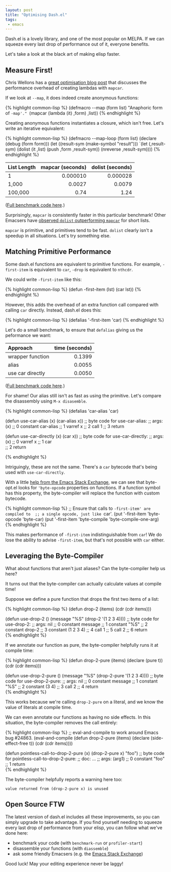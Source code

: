 ```yaml
--- 
layout: post
title: "Optimising Dash.el"
tags:
 - emacs
---
```


Dash.el is a lovely library, and one of the most popular on MELPA. If
we can squeeze every last drop of performance out of it, everyone
benefits.

Let's take a look at the black art of making elisp faster.

## Measure First!

Chris Wellons has a
[great optimisation blog post](http://nullprogram.com/blog/2017/01/30/) that
discusses the performance overhead of creating lambdas with `mapcar`.

If we look at `--map`, it does indeed create anonymous functions:

{% highlight common-lisp %}
(defmacro --map (form list)
  "Anaphoric form of `-map'."
  `(mapcar (lambda (it) ,form) ,list))
{% endhighlight %}


Creating anonymous functions instantiates a closure, which isn't
free. Let's write an iterative equivalent:

{% highlight common-lisp %}
(defmacro --map-loop (form list)
  (declare (debug (form form)))
  (let ((result-sym (make-symbol "result")))
    `(let (,result-sym)
       (dolist (it ,list)
         (push ,form ,result-sym))
       (nreverse ,result-sym))))
{% endhighlight %}

| List Length | mapcar (seconds) | dolist (seconds) |
| :---------- |         -------: |           -----: |
| 1           |         0.000010 |         0.000028 |
| 1,000       |           0.0027 |           0.0079 |
| 100,000     |             0.74 |             1.24 |

([Full benchmark code here](https://gist.github.com/Wilfred/d51db0a1433ec4abdbca58a0dec039a5).)

Surprisingly, `mapcar` is consistently faster in this particular
benchmark! Other Emacsers have
[observed `dolist` outperforming `mapcar`](https://gist.github.com/Wilfred/d51db0a1433ec4abdbca58a0dec039a5#gistcomment-2019226) for
short lists.

`mapcar` is primitive, and primitives tend to be fast. `dolist`
clearly isn't a speedup in all situations. Let's try something else.

## Matching Primitive Performance

Some dash.el functions are equivalent to primitive functions. For
example, `-first-item` is equivalent to `car`, `-drop` is equivalent
to `nthcdr`.

We could write `-first-item` like this:

{% highlight common-lisp %}
(defun -first-item (lst)
  (car lst))
{% endhighlight %}

However, this adds the overhead of an extra function call compared
with calling `car` directly. Instead, dash.el does this:

{% highlight common-lisp %}
(defalias '-first-item 'car)
{% endhighlight %}

Let's do a small benchmark, to ensure that `defalias` giving us the
peformance we want:

| Approach         | time (seconds) |
| :----------      |       -------: |
| wrapper function |         0.1399 |
| alias            |         0.0055 |
| use car directly |         0.0050 |

([Full benchmark code here](https://gist.github.com/Wilfred/3ee025116cff82169435262f44bffb0c).)

For shame! Our alias still isn't as fast as using the primitive. Let's
compare the disassembly using `M-x disasemble`.

{% highlight common-lisp %}
(defalias 'car-alias 'car)

(defun use-car-alias (x)
  (car-alias x))
;; byte code for use-car-alias:
;;   args: (x)
;; 0       constant  car-alias
;; 1       varref    x
;; 2       call      1
;; 3       return    

(defun use-car-directly (x)
  (car x))
;; byte code for use-car-directly:
;;   args: (x)
;; 0       varref    x
;; 1       car       
;; 2       return    

{% endhighlight %}

Intriguingly, these are not the same. There's a `car` bytecode that's
being used with `use-car-directly`.

With a little
[help from the Emacs Stack Exchange](https://emacs.stackexchange.com/q/30064/304),
we can see that byte-opt.el looks for `'byte-opcode` properties on
functions. If a function symbol has this property, the byte-compiler
will replace the function with custom bytecode.

{% highlight common-lisp %}
;; Ensure that calls to `-first-item' are compiled to 
;; a single opcode, just like `car'.
(put '-first-item 'byte-opcode 'byte-car)
(put '-first-item 'byte-compile 'byte-compile-one-arg)
{% endhighlight %}

This makes performance of `-first-item` indistinguishable from `car`!
We do lose the ability to advise `-first-item`, but that's not
possible with `car` either.

## Leveraging the Byte-Compiler

What about functions that aren't just aliases? Can the byte-compiler
help us here?

It turns out that the byte-compiler can actually calculate values at
compile time!

Suppose we define a pure function that drops the first two items of a
list:

{% highlight common-lisp %}
(defun drop-2 (items)
  (cdr (cdr items)))

(defun use-drop-2 ()
  (message "%S" (drop-2 '(1 2 3 4))))
;; byte code for use-drop-2:
;; args: nil
;; 0       constant  message
;; 1       constant  "%S"
;; 2       constant  drop-2
;; 3       constant  (1 2 3 4)
;; 4       call      1
;; 5       call      2
;; 6       return    
{% endhighlight %}

If we annotate our function as pure, the byte-compiler helpfully runs
it at compile time:

{% highlight common-lisp %}
(defun drop-2-pure (items)
  (declare (pure t))
  (cdr (cdr items)))

(defun use-drop-2-pure ()
  (message "%S" (drop-2-pure '(1 2 3 4))))
;; byte code for use-drop-2-pure:
;;   args: nil
;; 0       constant  message
;; 1       constant  "%S"
;; 2       constant  (3 4)
;; 3       call      2
;; 4       return    
{% endhighlight %}

This works because we're calling `drop-2-pure` on a literal, and we
know the value of literals at compile time.

We can even annotate our functions as having no side effects. In this
situation, the byte-compiler removes the call entirely:

{% highlight common-lisp %}
;; eval-and-compile to work around Emacs bug #24863.
(eval-and-compile
  (defun drop-2-pure (items)
    (declare (side-effect-free t))
    (cdr (cdr items))))

(defun pointless-call-to-drop-2-pure (x)
  (drop-2-pure x)
  "foo")
;; byte code for pointless-call-to-drop-2-pure:
;;   doc:   ...
;;   args: (arg1)
;; 0       constant  "foo"
;; 1       return    
{% endhighlight %}

The byte-compiler helpfully reports a warning here too:

    value returned from (drop-2-pure x) is unused
    
## Open Source FTW

The latest version of dash.el includes all these improvements, so you
can simply upgrade to take advantage. If you find yourself needing to
squeeze every last drop of performance from your elisp, you can follow
what we've done here:

* benchmark your code (with `benchmark-run` or `profiler-start`)
* disassemble your functions (with `diassemble`)
* ask some friendly Emacsers
  (e.g. the [Emacs Stack Exchange](https://emacs.stackexchange.com/))
  
Good luck! May your editing experience never be laggy!
